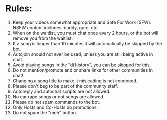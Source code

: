 Rules:
=========
<ol>
<li> Keep your videos somewhat appropriate and Safe For Work (SFW). NSFW content includes: nudity, gore, etc. </li>
<li> When on the waitlist, you must chat once every 2 hours, or the bot will remove you from the waitlist. </li>
<li> If a song is longer than 10 minutes it will automatically be skipped by the bot. </li>
<li> Autojoin should not ever be used, unless you are still being active in chat. </li>
<li> Avoid playing songs in the "dj history", you can be skipped for this. </li>
<li> Do not mention/promote and or share links for other communities in chat! </li>
<li> Changing a song title to make it misleading is not condoned. </li>
<li> Please don't beg to be part of the community staff. </li>
<li> Autoreply and autochat scripts are not allowed. </li>
<li> No ear rape songs or not songs are allowed. </li>
<li> Please do not spam commands to the bot. </li>
<li> Only Hosts and Co-Hosts do promotions. </li>
<li> Do not spam the "meh" button. </li>
</ol>